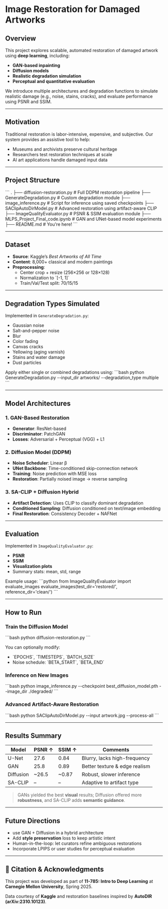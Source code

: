 # Image Restoration for Damaged Artworks

## Overview

This project explores scalable, automated restoration of damaged artwork using **deep learning**, including:
- **GAN-based inpainting**
- **Diffusion models**
- **Realistic degradation simulation**
- **Perceptual and quantitative evaluation**

We introduce multiple architectures and degradation functions to simulate realistic damage (e.g., noise, stains, cracks), and evaluate performance using PSNR and SSIM.

---

## Motivation

Traditional restoration is labor-intensive, expensive, and subjective. Our system provides an assistive tool to help:
- Museums and archivists preserve cultural heritage
- Researchers test restoration techniques at scale
- AI art applications handle damaged input data

---

## Project Structure

\`\`\`
.
├── diffusion-restoration.py          # Full DDPM restoration pipeline
├── GenerateDegradation.py           # Custom degradation module
├── image_inference.py               # Script for inference using saved checkpoints
├── SAClipAutoDirModel.py            # Advanced restoration using artifact-aware CLIP
├── ImageQualityEvaluator.py         # PSNR & SSIM evaluation module
├── MLPS_Project_Final_code.ipynb    # GAN and UNet-based model experiments
├── README.md                        # You're here!
\`\`\`

---

## Dataset

- **Source**: Kaggle’s *Best Artworks of All Time*
- **Content**: 8,000+ classical and modern paintings
- **Preprocessing**:
  - Center crop + resize (256×256 or 128×128)
  - Normalization to \`[-1, 1]\`
  - Train/Val/Test split: 70/15/15

---

## Degradation Types Simulated

Implemented in `GenerateDegradation.py`:

- Gaussian noise
- Salt-and-pepper noise
- Blur
- Color fading
- Canvas cracks
- Yellowing (aging varnish)
- Stains and water damage
- Dust particles

Apply either single or combined degradations using:
\`\`\`bash
python GenerateDegradation.py --input_dir artworks/ --degradation_type multiple
\`\`\`

---

## Model Architectures

### 1. **GAN-Based Restoration**
- **Generator**: ResNet-based
- **Discriminator**: PatchGAN
- **Losses**: Adversarial + Perceptual (VGG) + L1

### 2. **Diffusion Model (DDPM)**
- **Noise Scheduler**: Linear β
- **UNet Backbone**: Time-conditioned skip-connection network
- **Training**: Noise prediction with MSE loss
- **Restoration**: Partially noised image → reverse sampling

### 3. **SA-CLIP + Diffusion Hybrid**
- **Artifact Detection**: Uses CLIP to classify dominant degradation
- **Conditioned Sampling**: Diffusion conditioned on text/image embedding
- **Final Restoration**: Consistency Decoder + NAFNet

---

## Evaluation

Implemented in `ImageQualityEvaluator.py`:
- **PSNR**
- **SSIM**
- **Visualization plots**
- Summary stats: mean, std, range

Example usage:
\`\`\`python
from ImageQualityEvaluator import evaluate_images
evaluate_images(test_dir='restored/', reference_dir='clean/')
\`\`\`

---

## How to Run

### Train the Diffusion Model

\`\`\`bash
python diffusion-restoration.py
\`\`\`

You can optionally modify:
- \`EPOCHS\`, \`TIMESTEPS\`, \`BATCH_SIZE\`
- Noise schedule: \`BETA_START\`, \`BETA_END\`

### Inference on New Images

\`\`\`bash
python image_inference.py --checkpoint best_diffusion_model.pth --image_dir ./degraded/
\`\`\`

### Advanced Artifact-Aware Restoration

\`\`\`bash
python SAClipAutoDirModel.py --input artwork.jpg --process-all
\`\`\`

---

## Results Summary

| Model      | PSNR ↑ | SSIM ↑ | Comments                        |
|------------|--------|--------|---------------------------------|
| U-Net      | 27.6   | 0.84   | Blurry, lacks high-frequency    |
| GAN        | 25.8   | 0.89   | Better texture & edge realism   |
| Diffusion  | ~26.5  | ~0.87  | Robust, slower inference        |
| SA-CLIP    | –      | –      | Adaptive to artifact type       |

> GANs yielded the best **visual** results; Diffusion offered more **robustness**, and SA-CLIP adds **semantic guidance**.

---

## Future Directions

- use GAN + Diffusion in a hybrid architecture
- Add **style preservation** loss to keep artistic intent
- Human-in-the-loop: let curators refine ambiguous restorations
- Incorporate LPIPS or user studies for perceptual evaluation

---

## 📎 Citation & Acknowledgments

This project was developed as part of **11-785: Intro to Deep Learning** at **Carnegie Mellon University**, Spring 2025.  

Data courtesy of **Kaggle** and restoration baselines inspired by **AutoDIR (arXiv:2310.10123)**.
